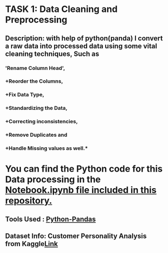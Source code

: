 # TASK 1: Data Cleaning and Preprocessing
## Description: with help of python(panda) I convert a raw data into processed data using some vital cleaning techniques, Such as
### 'Rename Column Head', 
### +Reorder the Columns, 
### +Fix Data Type, 
### +Standardizing the Data, 
### +Correcting inconsistencies, 
### +Remove Duplicates and 
### +Handle Missing values as well.*
# You can find the Python code for this Data processing in the <ins>Notebook.ipynb<ins/> file included in this repository.
## Tools Used : <ins> Python-Pandas <ins/>
## Dataset Info: Customer Personality Analysis from Kaggle[Link](https://www.kaggle.com/datasets/imakash3011/customer-personality-analysis)
